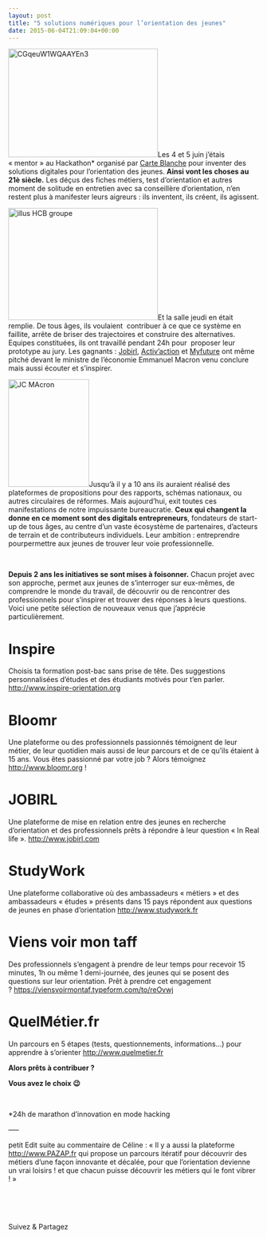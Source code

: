 ```yaml
---
layout: post
title: "5 solutions numériques pour l’orientation des jeunes"
date: 2015-06-04T21:09:04+00:00
---
```

<div class="entry-content" itemprop="text">
<p><a href="http://www.juliecoudry.com/wp-content/uploads/2015/06/CGqeuW1WQAAYEn3.png"><img class="alignleft size-medium wp-image-2411" src="http://www.juliecoudry.com/wp-content/uploads/2015/06/CGqeuW1WQAAYEn3-300x218.png" alt="CGqeuW1WQAAYEn3" width="300" height="218" srcset="http://www.juliecoudry.com/wp-content/uploads/2015/06/CGqeuW1WQAAYEn3-300x218.png 300w, http://www.juliecoudry.com/wp-content/uploads/2015/06/CGqeuW1WQAAYEn3.png 600w" sizes="(max-width: 300px) 100vw, 300px"></a>Les 4 et 5 juin j’étais « mentor » au Hackathon* organisé par <a href="http://cartesblanches.co">Carte Blanche</a> pour inventer des solutions digitales pour l’orientation des jeunes. <strong>Ainsi vont les choses au 21è siècle.</strong> Les déçus des fiches métiers, test d’orientation et autres moment de solitude en entretien avec sa conseillère d’orientation, n’en restent plus à manifester leurs aigreurs : ils inventent, ils créent, ils agissent.</p>
<p><a href="http://www.juliecoudry.com/wp-content/uploads/2015/06/illus-HCB-groupe.jpg"><img class="size-medium wp-image-2416 alignright" src="http://www.juliecoudry.com/wp-content/uploads/2015/06/illus-HCB-groupe-300x225.jpg" alt="illus HCB groupe" width="300" height="225" srcset="http://www.juliecoudry.com/wp-content/uploads/2015/06/illus-HCB-groupe-300x225.jpg 300w, http://www.juliecoudry.com/wp-content/uploads/2015/06/illus-HCB-groupe.jpg 640w" sizes="(max-width: 300px) 100vw, 300px"></a>Et la salle jeudi en était remplie. De tous âges, ils voulaient  contribuer à ce que ce système en faillite, arrête de briser des trajectoires et construire des alternatives. Equipes constituées, ils ont travaillé pendant 24h pour  proposer leur prototype au jury. Les gagnants : <a href="http://www.jobirl.com">Jobirl</a>, <a href="http://activaction.org">Activ’action</a> et <a href="http://www.myfutu.re">Myfuture</a> ont même pitché devant le ministre de l’économie Emmanuel Macron venu conclure mais aussi écouter et s’inspirer.</p>
<p style="text-align: left;"><a href="http://www.juliecoudry.com/wp-content/uploads/2015/06/JC-MAcron.jpg"><img class="alignleft wp-image-2417" src="http://www.juliecoudry.com/wp-content/uploads/2015/06/JC-MAcron-225x300.jpg" alt="JC MAcron" width="162" height="216" srcset="http://www.juliecoudry.com/wp-content/uploads/2015/06/JC-MAcron-225x300.jpg 225w, http://www.juliecoudry.com/wp-content/uploads/2015/06/JC-MAcron.jpg 480w" sizes="(max-width: 162px) 100vw, 162px"></a>Jusqu’à il y a 10 ans ils auraient réalisé des plateformes de propositions pour des rapports, schémas nationaux, ou autres circulaires de réformes. Mais aujourd’hui, exit toutes ces manifestations de notre impuissante bureaucratie. <strong>Ceux qui changent la donne en ce moment sont des digitals entrepreneurs</strong>, fondateurs de start-up de tous âges, au centre d’un vaste écosystème de partenaires, d’acteurs de terrain et de contributeurs individuels. Leur ambition : entreprendre pourpermettre aux jeunes de trouver leur voie professionnelle.</p>
<p> </p>
<p><strong>Depuis 2 ans les initiatives se sont mises à foisonner.</strong> Chacun projet avec son approche, permet aux jeunes de s’interroger sur eux-mêmes, de comprendre le monde du travail, de découvrir ou de rencontrer des professionnels pour s’inspirer et trouver des réponses à leurs questions. Voici une petite sélection de nouveaux venus que j’apprécie particulièrement.</p>
<h1>Inspire</h1>
<p>Choisis ta formation post-bac sans prise de tête. Des suggestions personnalisées d’études et des étudiants motivés pour t’en parler.<br>
<a href="http://www.inspire-orientation.org" target="_blank">http://www.inspire-orientation.org</a></p>
<h1>Bloomr</h1>
<p>Une plateforme ou des professionnels passionnés témoignent de leur métier, de leur quotidien mais aussi de leur parcours et de ce qu’ils étaient à 15 ans. Vous êtes passionné par votre job ? Alors témoignez <a href="http://www.bloomr.org" target="_blank">http://www.bloomr.org</a> !</p>
<h1>JOBIRL</h1>
<p>Une plateforme de mise en relation entre des jeunes en recherche d’orientation et des professionnels prêts à répondre à leur question « In Real life ». <a href="http://www.jobirl.com" target="_blank">http://www.jobirl.com</a></p>
<h1>StudyWork</h1>
<p>Une plateforme collaborative où des ambassadeurs « métiers » et des ambassadeurs « études » présents dans 15 pays répondent aux questions de jeunes en phase d’orientation <a href="http://www.studywork.fr" target="_blank">http://www.studywork.fr</a></p>
<h1>Viens voir mon taff</h1>
<p>Des professionnels s’engagent à prendre de leur temps pour recevoir 15 minutes, 1h ou même 1 demi-journée, des jeunes qui se posent des questions sur leur orientation. Prêt à prendre cet engagement ? <a href="https://viensvoirmontaf.typeform.com/to/reOvwj" target="_blank">https://viensvoirmontaf.typeform.com/to/reOvwj</a></p>
<h1>QuelMétier.fr</h1>
<p>Un parcours en 5 étapes (tests, questionnements, informations…) pour apprendre à s’orienter <a href="http://www.quelmetier.fr" target="_blank">http://www.quelmetier.fr</a></p>
<p><strong>Alors prêts à contribuer ? </strong></p>
<p><strong>Vous avez le choix 😉</strong></p>
<p> </p>
<p>*24h de marathon d’innovation en mode hacking</p>
<p>—–</p>
<p>petit Edit suite au commentaire de Céline : « Il y a aussi la plateforme <a href="http://www.pazap.fr/">http://www.PAZAP.fr</a> qui propose un parcours itératif pour découvrir des métiers d’une façon innovante et décalée, pour que l’orientation devienne un vrai loisirs ! et que chacun puisse découvrir les métiers qui le font vibrer ! »</p>
<p> </p>
<p> </p>
<div class="sfsi_Sicons" style="width: 100%; display: inline-block; vertical-align: middle; text-align:left">
<div style="margin:0px 8px 0px 0px; line-height: 24px"><span>Suivez &amp; Partagez</span></div>
<div class="sfsi_socialwpr">
<div class="sf_fb" style="text-align:left;width:98px"><div class="fb-like" href="http://www.juliecoudry.com/5-solutions-digitales-pour-lorientation-des-jeunes/" width="180" send="false" showfaces="false" action="like" data-share="true" data-layout="button"></div></div>
<div class="sf_twiter" style="text-align:left;float:left;width:auto"><a href="http://twitter.com/share" data-count="none" class="sr-twitter-button twitter-share-button" lang="en" data-url="http://www.juliecoudry.com/5-solutions-digitales-pour-lorientation-des-jeunes/" data-text="5 solutions numériques pour l’orientation des jeunes"></a></div>
</div>
</div>
<!--<rdf:RDF xmlns:rdf="http://www.w3.org/1999/02/22-rdf-syntax-ns#"
			xmlns:dc="http://purl.org/dc/elements/1.1/"
			xmlns:trackback="http://madskills.com/public/xml/rss/module/trackback/">
		<rdf:Description rdf:about="http://www.juliecoudry.com/5-solutions-digitales-pour-lorientation-des-jeunes/"
    dc:identifier="http://www.juliecoudry.com/5-solutions-digitales-pour-lorientation-des-jeunes/"
    dc:title="5 solutions numériques pour l’orientation des jeunes"
    trackback:ping="http://www.juliecoudry.com/5-solutions-digitales-pour-lorientation-des-jeunes/trackback/" />
</rdf:RDF>-->
</div>
